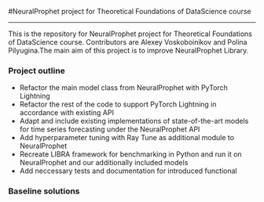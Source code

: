 #NeuralProphet project for Theoretical Foundations of DataScience course

---
This is the repository for NeuralProphet project for Theoretical Foundations of DataScience course. Contributors are Alexey Voskoboinikov and Polina Pilyugina.The main aim of this project is to improve NeuralProphet Library.

### Project outline
- Refactor the main model class from NeuralProphet with PyTorch Lightning
- Refactor the rest of the code to support PyTorch Lightning in accordance with existing API
- Adapt and include existing implementations of state-of-the-art models for time series forecasting under the NeuralProphet API
- Add hyperparameter tuning with Ray Tune as additional module to NeuralProphet
- Recreate LIBRA framework for benchmarking in Python and run it on NeuralProphet and our additionally included models
- Add neccessary tests and documentation for introduced functional

### Baseline solutions


